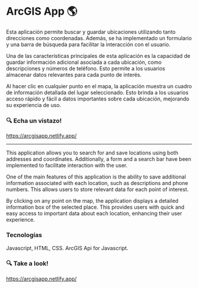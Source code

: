 ﻿# ArcGIS App :earth_americas:

Esta aplicación permite buscar y guardar ubicaciones utilizando tanto direcciones como coordenadas. Además, se ha implementado un formulario y una barra de búsqueda para facilitar la interacción con el usuario.

Una de las características principales de esta aplicación es la capacidad de guardar información adicional asociada a cada ubicación, como descripciones y números de teléfono. Esto permite a los usuarios almacenar datos relevantes para cada punto de interés.

Al hacer clic en cualquier punto en el mapa, la aplicación muestra un cuadro de información detallada del lugar seleccionado. Esto brinda a los usuarios acceso rápido y fácil a datos importantes sobre cada ubicación, mejorando su experiencia de uso.

### :mag: Echa un vistazo!
https://arcgisapp.netlify.app/

----

This application allows you to search for and save locations using both addresses and coordinates. Additionally, a form and a search bar have been implemented to facilitate interaction with the user.

One of the main features of this application is the ability to save additional information associated with each location, such as descriptions and phone numbers. This allows users to store relevant data for each point of interest.

By clicking on any point on the map, the application displays a detailed information box of the selected place. This provides users with quick and easy access to important data about each location, enhancing their user experience.


### Tecnologías
Javascript, HTML, CSS.
ArcGIS Api for Javascript.

### :mag: Take a look!
https://arcgisapp.netlify.app/
